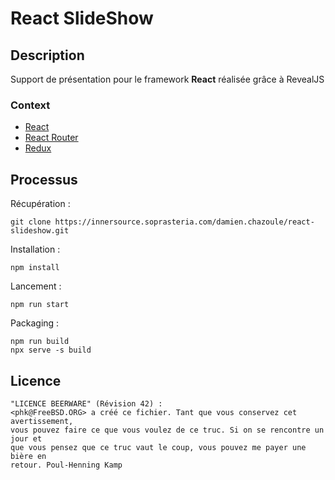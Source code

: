 # React SlideShow

## Description

Support de présentation pour le framework **React** réalisée grâce à RevealJS

### Context

- [React](https://reactjs.org/)
- [React Router](https://reacttraining.com/react-router/)
- [Redux](https://redux.js.org/)

## Processus

Récupération :

```
git clone https://innersource.soprasteria.com/damien.chazoule/react-slideshow.git
```

Installation :

```
npm install
```

Lancement :

```
npm run start
```

Packaging :

```
npm run build
npx serve -s build
```

## Licence

```
"LICENCE BEERWARE" (Révision 42) :
<phk@FreeBSD.ORG> a créé ce fichier. Tant que vous conservez cet avertissement,
vous pouvez faire ce que vous voulez de ce truc. Si on se rencontre un jour et
que vous pensez que ce truc vaut le coup, vous pouvez me payer une bière en
retour. Poul-Henning Kamp
```
